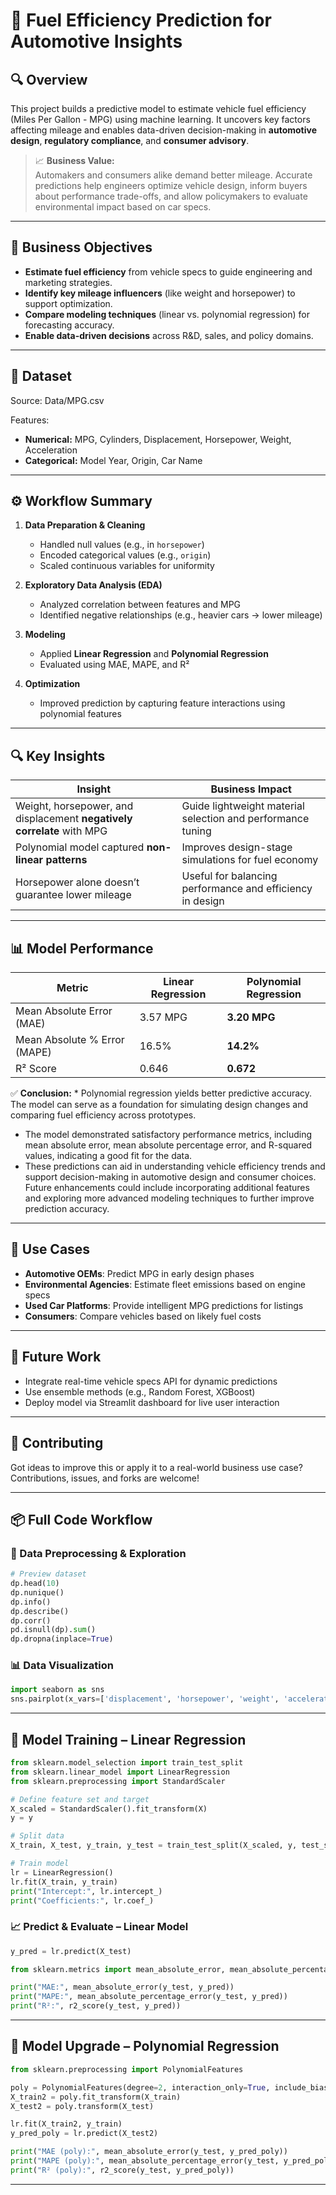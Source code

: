 
# 🚗 Fuel Efficiency  Prediction  for Automotive Insights

## 🔍 Overview

This project builds a predictive model to estimate vehicle fuel efficiency (Miles Per Gallon - MPG) using machine learning. It uncovers key factors affecting mileage and enables data-driven decision-making in **automotive design**, **regulatory compliance**, and **consumer advisory**.

> 📈 **Business Value:**  
> Automakers and consumers alike demand better mileage. Accurate predictions help engineers optimize vehicle design, inform buyers about performance trade-offs, and allow policymakers to evaluate environmental impact based on car specs.

---

## 📌 Business Objectives

- **Estimate fuel efficiency** from vehicle specs to guide engineering and marketing strategies.
- **Identify key mileage influencers** (like weight and horsepower) to support optimization.
- **Compare modeling techniques** (linear vs. polynomial regression) for forecasting accuracy.
- **Enable data-driven decisions** across R&D, sales, and policy domains.

---

## 🧾 Dataset

Source: Data/MPG.csv

Features:
- **Numerical:** MPG, Cylinders, Displacement, Horsepower, Weight, Acceleration
- **Categorical:** Model Year, Origin, Car Name

---

## ⚙️ Workflow Summary

1. **Data Preparation & Cleaning**
   - Handled null values (e.g., in `horsepower`)
   - Encoded categorical values (e.g., `origin`)
   - Scaled continuous variables for uniformity

2. **Exploratory Data Analysis (EDA)**
   - Analyzed correlation between features and MPG
   - Identified negative relationships (e.g., heavier cars → lower mileage)

3. **Modeling**
   - Applied **Linear Regression** and **Polynomial Regression**
   - Evaluated using MAE, MAPE, and R²

4. **Optimization**
   - Improved prediction by capturing feature interactions using polynomial features

---

## 🔍 Key Insights

| Insight | Business Impact |
|--------|------------------|
| Weight, horsepower, and displacement **negatively correlate** with MPG | Guide lightweight material selection and performance tuning |
| Polynomial model captured **non-linear patterns** | Improves design-stage simulations for fuel economy |
| Horsepower alone doesn’t guarantee lower mileage | Useful for balancing performance and efficiency in design |

---

## 📊 Model Performance

| Metric | Linear Regression | Polynomial Regression |
|--------|-------------------|------------------------|
| Mean Absolute Error (MAE) | 3.57 MPG | **3.20 MPG** |
| Mean Absolute % Error (MAPE) | 16.5% | **14.2%** |
| R² Score | 0.646 | **0.672** |

✅ **Conclusion:** * Polynomial regression yields better predictive accuracy. The model can serve as a foundation for simulating design changes and comparing fuel efficiency across prototypes.
* The model demonstrated satisfactory performance metrics, including mean absolute error, mean absolute percentage error, and R-squared values, indicating a good fit for the data.
* These predictions can aid in understanding vehicle efficiency trends and support decision-making in automotive design and consumer choices. Future enhancements could include incorporating additional features and exploring more advanced modeling techniques to further improve prediction accuracy.

---

## 💼 Use Cases

- **Automotive OEMs**: Predict MPG in early design phases
- **Environmental Agencies**: Estimate fleet emissions based on engine specs
- **Used Car Platforms**: Provide intelligent MPG predictions for listings
- **Consumers**: Compare vehicles based on likely fuel costs

---

## 🧠 Future Work

- Integrate real-time vehicle specs API for dynamic predictions  
- Use ensemble methods (e.g., Random Forest, XGBoost)  
- Deploy model via Streamlit dashboard for live user interaction

---

## 🤝 Contributing

Got ideas to improve this or apply it to a real-world business use case? Contributions, issues, and forks are welcome!

---

## 📦 Full Code Workflow

### 🧹 Data Preprocessing & Exploration

```python
# Preview dataset
dp.head(10)
dp.nunique()
dp.info()
dp.describe()
dp.corr()
pd.isnull(dp).sum()
dp.dropna(inplace=True)
```

### 📊 Data Visualization

```python
import seaborn as sns
sns.pairplot(x_vars=['displacement', 'horsepower', 'weight', 'acceleration', 'mpg'], y_vars=['mpg'], data=dp)
```

---

## 🧠 Model Training – Linear Regression

```python
from sklearn.model_selection import train_test_split
from sklearn.linear_model import LinearRegression
from sklearn.preprocessing import StandardScaler

# Define feature set and target
X_scaled = StandardScaler().fit_transform(X)
y = y

# Split data
X_train, X_test, y_train, y_test = train_test_split(X_scaled, y, test_size=0.3, random_state=42)

# Train model
lr = LinearRegression()
lr.fit(X_train, y_train)
print("Intercept:", lr.intercept_)
print("Coefficients:", lr.coef_)
```

### 📈 Predict & Evaluate – Linear Model

```python
y_pred = lr.predict(X_test)

from sklearn.metrics import mean_absolute_error, mean_absolute_percentage_error, r2_score

print("MAE:", mean_absolute_error(y_test, y_pred))
print("MAPE:", mean_absolute_percentage_error(y_test, y_pred))
print("R²:", r2_score(y_test, y_pred))
```

---

## 🔁 Model Upgrade – Polynomial Regression

```python
from sklearn.preprocessing import PolynomialFeatures

poly = PolynomialFeatures(degree=2, interaction_only=True, include_bias=False)
X_train2 = poly.fit_transform(X_train)
X_test2 = poly.transform(X_test)

lr.fit(X_train2, y_train)
y_pred_poly = lr.predict(X_test2)

print("MAE (poly):", mean_absolute_error(y_test, y_pred_poly))
print("MAPE (poly):", mean_absolute_percentage_error(y_test, y_pred_poly))
print("R² (poly):", r2_score(y_test, y_pred_poly))
```

---


